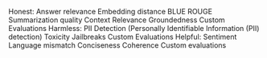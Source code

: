 Honest:
Answer relevance
Embedding distance
BLUE
ROUGE
Summarization quality
Context Relevance
Groundedness
Custom Evaluations
Harmless:
PII Detection (Personally Identifiable Information (PII) detection)
Toxicity
Jailbreaks
Custom Evaluations
Helpful:
Sentiment
Language mismatch
Conciseness
Coherence
Custom evaluations
